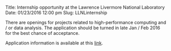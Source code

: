 Title: Internship opportunity at the Lawrence Livermore National Laboratory
Date: 01/23/2016 12:00 pm 
Slug: LLNLinternship

There are openings for projects related to high-performance computing and / or data analysis. The application should be turned in late Jan / Feb 2016 for the best chance of acceptance. 

Application information is available at this [link](http://careers-ext.llnl.gov/jobs/4421119-computation-student-intern--2).
